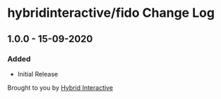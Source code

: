 # hybridinteractive/fido Change Log

## 1.0.0 - 15-09-2020

### Added
- Initial Release

Brought to you by [Hybrid Interactive](https://hybridinteractive.io/)